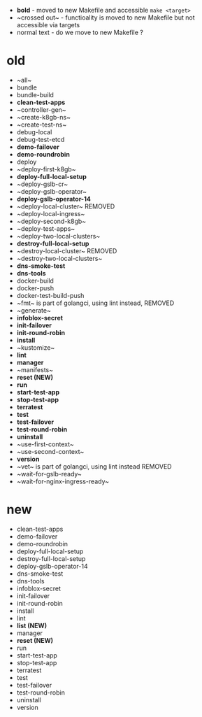  - **bold** - moved to new Makefile and accessible `make <target>`
 - ~crossed out~ - functioality is moved to new Makefile but not accessible via targets
 - normal text - do we move to new Makefile ? 

# old

 - ~all~
 - bundle
 - bundle-build
 - **clean-test-apps**
 - ~controller-gen~
 - ~create-k8gb-ns~
 - ~create-test-ns~
 - debug-local
 - debug-test-etcd
 - **demo-failover**
 - **demo-roundrobin**
 - deploy
 - ~deploy-first-k8gb~
 - **deploy-full-local-setup**
 - ~deploy-gslb-cr~
 - ~deploy-gslb-operator~
 - **deploy-gslb-operator-14**
 - ~deploy-local-cluster~ REMOVED
 - ~deploy-local-ingress~
 - ~deploy-second-k8gb~
 - ~deploy-test-apps~
 - ~deploy-two-local-clusters~
 - **destroy-full-local-setup**
 - ~destroy-local-cluster~ REMOVED
 - ~destroy-two-local-clusters~
 - **dns-smoke-test**
 - **dns-tools**
 - docker-build
 - docker-push
 - docker-test-build-push
 - ~fmt~ is part of golangci, using lint instead, REMOVED
 - ~generate~
 - **infoblox-secret**
 - **init-failover**
 - **init-round-robin**
 - **install**
 - ~kustomize~
 - **lint**
 - **manager**
 - ~manifests~
 - **reset (NEW)**
 - **run**
 - **start-test-app**
 - **stop-test-app**
 - **terratest**
 - **test**
 - **test-failover**
 - **test-round-robin**
 - **uninstall**
 - ~use-first-context~
 - ~use-second-context~
 - **version**
 - ~vet~ is part of golangci, using lint instead REMOVED
 - ~wait-for-gslb-ready~
 - ~wait-for-nginx-ingress-ready~


# new

 - clean-test-apps
 - demo-failover
 - demo-roundrobin
 - deploy-full-local-setup
 - destroy-full-local-setup
 - deploy-gslb-operator-14
 - dns-smoke-test
 - dns-tools
 - infoblox-secret
 - init-failover
 - init-round-robin
 - install
 - lint
 - **list (NEW)**
 - manager
 - **reset (NEW)**
 - run
 - start-test-app
 - stop-test-app
 - terratest
 - test
 - test-failover
 - test-round-robin
 - uninstall
 - version

